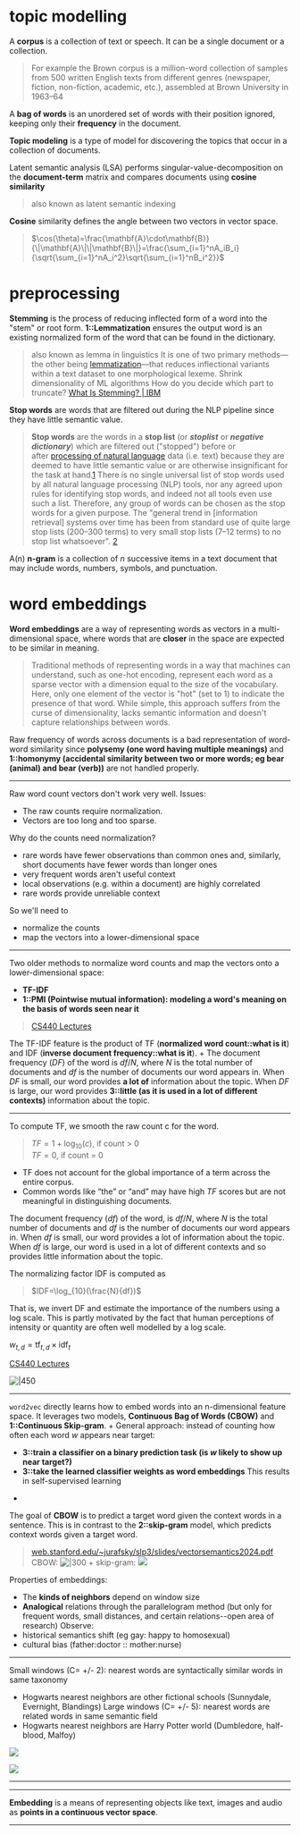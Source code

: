 # topic modelling

A **corpus** is a collection of text or speech. It can be a single document or a collection.
> For example the Brown corpus is a million-word collection of samples from 500 written English texts from different genres (newspaper, fiction, non-fiction, academic, etc.), assembled at Brown University in 1963–64

A **bag of words** is an unordered set of words with their position ignored, keeping only their **frequency** in the document.

**Topic modeling** is a type of model for discovering the topics that occur in a collection of documents.

Latent semantic analysis (LSA) performs singular-value-decomposition on the **document-term** matrix and compares documents using **cosine similarity**
> also known as latent semantic indexing

**Cosine** similarity defines the angle between two vectors in vector space.
> $\cos(\theta)=\frac{\mathbf{A}\cdot\mathbf{B}}{\|\mathbf{A}\|\|\mathbf{B}\|}=\frac{\sum_{i=1}^nA_iB_i}{\sqrt{\sum_{i=1}^nA_i^2}\sqrt{\sum_{i=1}^nB_i^2}}$

# preprocessing

**Stemming** is the process of reducing inflected form of a word into the "stem" or root form. **1::Lemmatization** ensures the output word is an existing normalized form of the word that can be found in the dictionary.
> also known as lemma in linguistics
> It is one of two primary methods—the other being [lemmatization](https://www.ibm.com/topics/stemming-lemmatization)—that reduces inflectional variants within a text dataset to one morphological lexeme.
> Shrink dimensionality of ML algorithms
> How do you decide which part to truncate?
> [What Is Stemming? \| IBM](https://www.ibm.com/think/topics/stemming)

**Stop words** are words that are filtered out during the NLP pipeline since they have little semantic value.
> **Stop words** are the words in a **stop list** (or _**stoplist**_ or _**negative dictionary**_) which are filtered out ("stopped") before or after [processing of natural language](https://en.wikipedia.org/wiki/Natural_language_processing "Natural language processing") data (i.e. text) because they are deemed to have little semantic value or are otherwise insignificant for the task at hand.[1](https://en.wikipedia.org/wiki/Stop_word#cite_note-1) There is no single universal list of stop words used by all natural language processing (NLP) tools, nor any agreed upon rules for identifying stop words, and indeed not all tools even use such a list. Therefore, any group of words can be chosen as the stop words for a given purpose. The "general trend in [information retrieval] systems over time has been from standard use of quite large stop lists (200–300 terms) to very small stop lists (7–12 terms) to no stop list whatsoever". [2](https://en.wikipedia.org/wiki/Stop_word#cite_note-2)

A(n) **n-gram** is a collection of $n$ successive items in a text document that may include words, numbers, symbols, and punctuation.

# word embeddings

**Word embeddings** are a way of representing words as vectors in a multi-dimensional space, where words that are **closer** in the space are expected to be similar in meaning.
> Traditional methods of representing words in a way that machines can understand, such as one-hot encoding, represent each word as a sparse vector with a dimension equal to the size of the vocabulary. Here, only one element of the vector is "hot" (set to 1) to indicate the presence of that word. While simple, this approach suffers from the curse of dimensionality, lacks semantic information and doesn't capture relationships between words.

Raw frequency of words across documents is a bad representation of word-word similarity since **polysemy (one word having multiple meanings)** and **1::homonymy (accidental similarity between two or more words; eg bear (animal) and bear (verb))** are not handled properly. 

---

Raw word count vectors don't work very well. Issues:

- The raw counts require normalization.
- Vectors are too long and too sparse.

Why do the counts need normalization?

- rare words have fewer observations than common ones and, similarly, short documents have fewer words than longer ones
- very frequent words aren't useful context
- local observations (e.g. within a document) are highly correlated
- rare words provide unreliable context

So we'll need to

- normalize the counts
- map the vectors into a lower-dimensional space

---

Two older methods to normalize word counts and map the vectors onto a lower-dimensional space:
- **TF-IDF**
- **1::PMI (Pointwise mutual information): modeling a word's meaning on the basis of words seen near it**
> [CS440 Lectures](https://courses.grainger.illinois.edu/cs440/fa2018/lectures/lect36.html)

The TF-IDF feature is the product of TF (**normalized word count::what is it**) and IDF (**inverse document frequency::what is it**).
+
The document frequency ($DF$) of the word is $df/N$, where $N$ is the total number of documents and $df$ is the number of documents our word appears in. 
When $DF$ is small, our word provides **a lot of** information about the topic. 
When $DF$ is large, our word provides **3::little (as it is used in a lot of different contexts)** information about the topic.

---

To compute TF, we smooth the raw count c for the word.

>$TF=1+\log_{10}(c)$, if count > 0  
> $TF=0$, if count = 0

- TF does not account for the global importance of a term across the entire corpus.
- Common words like “the” or “and” may have high $TF$ scores but are not meaningful in distinguishing documents.

The document frequency ($df$) of the word, is $df/N$, where $N$ is the total number of documents and $df$ is the number of documents our word appears in. When $df$ is small, our word provides a lot of information about the topic. When $df$ is large, our word is used in a lot of different contexts and so provides little information about the topic.

The normalizing factor IDF is computed as

> $IDF=\log_{10}(\frac{N}{df})$

That is, we invert DF and estimate the importance of the numbers using a log scale. This is partly motivated by the fact that human perceptions of intensity or quantity are often well modelled by a log scale.

$w_{t,d}=\mathrm{tf}_{t,d}\times\mathrm{idf}_t$

[CS440 Lectures](https://courses.grainger.illinois.edu/cs440/fa2018/lectures/lect36.html)

![|450](z_attachments/Pasted%20image%2020250429175345.png)

---

`word2vec` directly learns how to embed words into an n-dimensional feature space.
It leverages two models, **Continuous Bag of Words (CBOW)** and **1::Continuous Skip-gram**.
+
General approach: instead of counting how often each word $w$ appears near target:
- **3::train a classifier on a binary prediction task (is $w$ likely to show up near target?)**
- **3::take the learned classifier weights as word embeddings**
This results in self-supervised learning
+
The goal of **CBOW** is to predict a target word given the context words in a sentence. This is in contrast to the **2::skip-gram** model, which predicts context words given a target word.
> [web.stanford.edu/\~jurafsky/slp3/slides/vectorsemantics2024.pdf](https://web.stanford.edu/~jurafsky/slp3/slides/vectorsemantics2024.pdf)
> CBOW:
> ![|300](z_attachments/Pasted%20image%2020250429181500.png)
> +
> skip-gram:
> ![](z_attachments/Pasted%20image%2020250429181517.png)

Properties of embeddings:
- The **kinds of neighbors** depend on window size
- **Analogical** relations through the parallelogram method (but only for frequent words, small distances, and certain relations--open area of research)
Observe:
- historical semantics shift (eg gay: happy to homosexual)
- cultural bias (father:doctor :: mother:nurse)

---

Small windows (C= +/- 2): nearest words are syntactically similar words in same taxonomy
- Hogwarts nearest neighbors are other fictional schools (Sunnydale, Evernight, Blandings)
Large windows (C= +/- 5): nearest words are related words in same semantic field
- Hogwarts nearest neighbors are Harry Potter world (Dumbledore, half-blood, Malfoy)

![](z_attachments/Pasted%20image%2020250429182008.png)

![](z_attachments/Pasted%20image%2020250429182016.png)

---

***

**Embedding** is a means of representing objects like text, images and audio as **points in a continuous vector space**.
***
